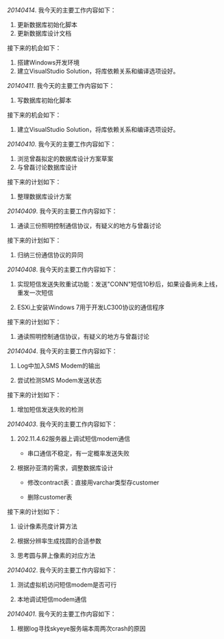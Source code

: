 *20140414*.
我今天的主要工作内容如下：

1. 更新数据库初始化脚本
2. 更新数据库设计文档

接下来的机会如下：

1. 搭建Windows开发环境
2. 建立VisualStudio Solution，将库依赖关系和编译选项设好。

*20140411*.
我今天的主要工作内容如下：

1. 写数据库初始化脚本

接下来的机会如下：

1. 建立VisualStudio Solution，将库依赖关系和编译选项设好。

*20140410*.
我今天的主要工作内容如下：

1.  浏览曾磊拟定的数据库设计方案草案
2.  与曾磊讨论数据库设计

接下来的计划如下：

1.  整理数据库设计方案

*20140409*.
我今天的主要工作内容如下：

1.  通读三份照明控制通信协议，有疑义的地方与曾磊讨论

接下来的计划如下：

1.  归纳三份通信协议的异同

*20140408*.
我今天的主要工作内容如下：

1.  实现短信发送失败重试功能：发送"CONN"短信10秒后，如果设备尚未上线，重发一次短信

2.  ESXi上安装Windows 7用于开发LC300协议的通信程序

接下来的计划如下：

1.  通读照明控制通信协议，有疑义的地方与曾磊讨论

*20140404*.
我今天的主要工作内容如下：

1.  Log中加入SMS Modem的输出

2.  尝试检测SMS Modem发送状态

接下来的计划如下：

1.  增加短信发送失败的检测

*20140403*.
我今天的主要工作内容如下：

1.  202.11.4.62服务器上调试短信modem通信

    -   串口通信不稳定，有一定概率发送失败

2.  根据孙亚清的需求，调整数据库设计

    -   修改contract表：直接用varchar类型存customer

    -   删除customer表

接下来的计划如下：

1.  设计像素亮度计算方法

2.  根据分辨率生成找圆的合适参数

3.  思考圆与屏上像素的对应方法

*20140402*.
我今天的主要工作内容如下：

1.  测试虚拟机访问短信modem是否可行

2.  本地调试短信modem通信

*20140401*.
我今天的主要工作内容如下：

1.  根据log寻找skyeye服务端本周两次crash的原因

